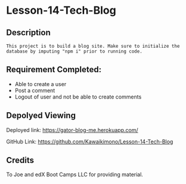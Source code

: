 # Lesson-14-Tech-Blog

## Description
```
This project is to build a blog site. Make sure to initialize the database by imputing "npm i" prior to running code. 
```

## Requirement Completed:
- Able to create a user
- Post a comment
- Logout of user and not be able to create comments

## Depolyed Viewing

Deployed link: https://gator-blog-me.herokuapp.com/

GitHub Link: https://github.com/Kawaikimono/Lesson-14-Tech-Blog

## Credits
 To Joe and edX Boot Camps LLC for providing material.